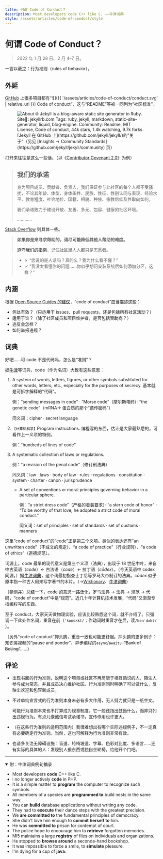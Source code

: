 ```yaml
---
title: 何谓 Code of Conduct？
description: Most developers code C++ like C. ——牛津词典
style: /assets/articles/code-of-conduct/style
---
```


# 何谓 Code of Conduct？

> 2022 年 1 月 28 日、2 月 4–7 日。

一言以蔽之：行为准则（rules of behavior）。

<!-- 只想学单词的读者可以退出了。 -->

## 外延

[GitHub](https://github.com/) 上很多项目都有“![]({{ '/assets/articles/code-of-conduct/conduct.svg' | relative_url }}) Code of conduct”，这与“README”等被一同列为“社区标准”。

<figure>
<img src="{{ '/assets/articles/code-of-conduct/about-Jekyll-on-GitHub.png' | relative_url }}" alt='About 🌐 Jekyll is a blog-aware static site generator in Ruby. Site🔗: jekyllrb.com Tags: ruby, jekyll, markdown, static-site-generator, liquid, blog-engine. Community: Readme, MIT License, Code of conduct, 44k stars, 1.4k watching, 9.7k forks.'>
<figcaption markdown='1'>
[Jekyll 在 GitHub 上](https://github.com/jekyll/jekyll/)的“关于”（另见 [Insights → Community Standards](https://github.com/jekyll/jekyll/community) 页）
</figcaption>
</figure>

打开来往往是这么一些话。（以《[Contributor Covenant 2.0](https://www.contributor-covenant.org/zh-cn/version/2/0/code_of_conduct/)》为例）

> ## 我们的承诺
>
> 身为项目成员、贡献者、负责人，我们保证参与此社区的每个人都不受骚扰，不论其年龄、体型、身体条件、民族、性征、性别认同与表现、经验水平、教育程度、社会地位、国籍、相貌、种族、宗教信仰及性取向如何。
>
> 我们承诺致力于建设开放、友善、多元、包容、健康的社区环境。
>
> …………

[Stack Overflow](https://stackoverflow.com/conduct) 则具体一些。

> **如果你是来寻求帮助的，请尽可能降低其他人帮助的难度。**
>
> [遵守我们的指南](https://stackoverflow.com/help/how-to-ask)，记住社区里人人都只是志愿者。

> -   ✗ “您说的是人话吗？真的么？我为什么看不懂？”
> -   ✓ “我没太看懂你的问题……你似乎想问安装系统后如何添加分区，这样？”

## 内涵

<!-- 所谓“code of conduct”到底包括些什么？ -->

根据 [Open Source Guides 的建议](https://opensource.guide/zh-hans/code-of-conduct/#%E5%BB%BA%E7%AB%8B%E4%B8%80%E4%B8%AA%E8%A1%8C%E4%B8%BA%E5%AE%88%E5%88%99)，“code of conduct”应当描述这些：

-   何处有效？（只适用于 issues、pull requests，还是包括所有社区活动？）
-   适用于谁？（除了社区成员和项目维护者，是否包括赞助商？）
-   违反会怎样？
-   如何举报违规？

## 词典

好吧……可 code 不是代码吗，怎么是“准则”？

据[牛津](https://www.lexico.com/definition/code)等词典，code（作为名词）大致有这些意思：

1. A system of words, letters, figures, or other symbols substituted for other words, letters, etc., especially for the purposes of secrecy. 基本就是可拆字解释的“代码”。

    例：“sending messages in code” · “Morse code”（摩尔斯电码）· “the genetic code”（mRNA→ 蛋白质的那个“遗传密码”）

    同义词：cipher · secret language

2. <small>【计算机科学】</small>Program instructions. 编程写的东西，估计是大家最熟悉的，可看作上一义项的特例。

    例：“hundreds of lines of code”

3. A systematic collection of laws or regulations.

    例：“a revision of the penal code”（修订刑法典）

    同义词：law · laws · body of law · rules · regulations · constitution · system · charter · canon · jurisprudence

    - A set of conventions or moral principles governing behavior in a particular sphere.

        例：“a strict dress code”（严格的着装要求）· “a stern code of honor” · “To be worthy of that love, he adopted a strict code of moral conduct.”

        同义词：set of principles · set of standards · set of customs · manners

这里“code of conduct”的“code”正是第三个义项。类似的表达还有“an unwritten code”（不成文的规定）、“a code of practice”（行业规则）、“a code of ethics”（道德规范）。

词源上，code 最早的现代意义是第三个义项（法典），出现于 18 世纪中叶，来自中古英语（_code_）← 古法语（_code_）← 拉丁语（_cōdex_）。（今天英语中 codex 同源。）据[牛津词典](https://www.lexico.com/definition/code)，这个词最初指查士丁尼等罗马大帝制订的法典。_cōdex_ 似乎原本指一种古人用来写字著书的木片。（→[Wiktionary](https://en.wiktionary.org/wiki/code#Etymology_1)、[牛津词典](https://www.lexico.com/definition/codex)）

（猜测并）总结一下，code 的意思一路泛化，罗马法典 → 法典 → 规范 → 代码，“code of conduct”中是“规范”。近几十年计算机技术发展，“代码”又渐渐专指编程写的东西。

至于 conduct，大家天天做物理实验，应该比较熟悉这个词，就不介绍了。只强调一下此处作名词，重音在前（`ˈkɒndʌkt/`；作动词时重音才在后，读`/kənˈdʌkt/ `）。

（另外“*c*ode of *c*onduct”押头韵，重音一致也可能更舒服。押头韵的更多例子：知识类视频的“pause and ponder”、异步编程的`async`/`await`~~、“Bank of Beijing”~~……）

## 评论

-   出现书面的行为准则，说明这个项目或社区不再局限于相互熟识的人，陌生人参与成为常态，并且成员决心维护社区。行为准则同时明确了可以做什么，反映出欢迎和包容新成员。

-   不过单纯宣言式的行为准则本身未必有多大作用，无人努力就只是一纸空文。

    可能行为准则本来也不打算成为规章制度。它一般还指出鼓励什么，而非只列出违规行为。有点儿像诚信考试承诺书，宣传作用也许更大。

-   （在这些行为准则的适用范围内）我很难想出有哪个实际违规例子，不一定真有必要确定行为准则。当然，这也可解释为行为准则非常有效。

-   也请多关注无障碍设施：盲道、轮椅坡道、字幕、色彩对比度、多语言……还有实际的具体的人：发现别人搬东西或独自坐轮椅，给他开个门吧。

---

<details open markdown='1'>

<summary>附：牛津词典例句摘录</summary>

-   Most developers **code** C++ like C.
-   I no longer actively **code** in PHP.
-   It is a simple matter to **program** the computer to recognize such symbols.
-   All members of a species are **programmed to** build nests in the same way.
-   You can **build** database applications without writing any code.
-   They had to **execute** their dance steps with the greatest precision.
-   We **are committed to** the fundamental principles of democracy.
-   She didn't love him enough to **commit herself to** him.
-   He was **committed to** prison for contempt of court.
-   The police hope to encourage him to **retrieve** forgotten memories.
-   MI5 maintains a large **registry** of files on individuals and organizations.
-   He stopped to **browse around** a seconde-hand bookshop.
-   It was impossible to force a smile, to **simulate** pleasure.
-   I'm dying for a cup of **java**.

</details>
